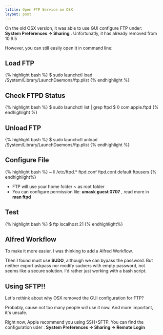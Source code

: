 ```yaml
---
titile: Open FTP Service on OSX
layout: post
---
```


On the old OSX version, it was able to use GUI configure FTP under: **System Preferences -> Sharing** . Unfortunatly, it has already removed from 10.9.5

However, you can still easily open it in command line:

## Load FTP
{% highlight bash %}
$ sudo launchctl load /System/Library/LaunchDaemons/ftp.plist
{% endhighlight %}

## Check FTPD Status
{% highlight bash %}
$  sudo launchctl list | grep ftpd
$	0	com.apple.ftpd
{% endhighlight %}

## Unload FTP
{% highlight bash %}
$ sudo launchctl unload /System/Library/LaunchDaemons/ftp.plist
{% endhighlight %}

## Configure File
{% highlight bash %}
~  ll /etc/ftpd.*
ftpd.conf          ftpd.conf.default  ftpusers
{% endhighlight%}

* FTP will use your home folder **~** as root folder
* You can configure permission lile: **umask guest 0707** , read more in **man ftpd**

## Test
{% highlight bash %}
$ ftp localhost 21
{% endhighlight%}

## Alfred Workflow
To make it more easier, I was thinking to add a Alfred Workflow. 

Then I found must use **SUDO**, although we can bypass the password. But  neither export askpass nor modify sudoers with empty password, not seems like a secure solution. I'd rather just working with a bash script.

## Using SFTP!!
Let's rethink about why OSX removed the GUI configuration for FTP?

Probably, cause not too many people will use it now. And more important, it's unsafe.

Right now, Apple recommend you using SSH+SFTP. You can find the configuration uder : **System Preferences -> Sharing -> Remote Login**

